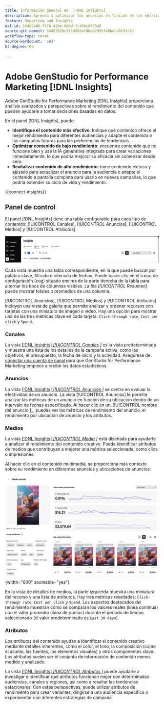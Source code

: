 ```yaml
---
title: Información general de  [!DNL Insights]
description: Aprenda a optimizar los anuncios en función de las métricas de rendimiento de contenido en tiempo real.
feature: Reporting and Insights
exl-id: 26402a06-f776-42be-9d8d-fc498c0f75a8
source-git-commit: 3448392bc3f1496dafdbed2995f40bdba9c91c31
workflow-type: tm+mt
source-wordcount: '503'
ht-degree: 0%

---
```


# Adobe GenStudio for Performance Marketing [!DNL Insights]

Adobe GenStudio for Performance Marketing [!DNL Insights] proporciona análisis avanzados y perspectivas sobre el rendimiento del contenido que pueden ayudarle a tomar decisiones basadas en datos.

En el panel [!DNL Insights], puede:

- **Identifique el contenido más efectivo**: Indique qué contenido ofrece el mejor rendimiento para diferentes audiencias y adapte el contenido o las campañas futuras para las preferencias de tendencias.
- **Optimizar contenido de bajo rendimiento**: encuentre contenido que no funcione bien y use la IA generativa integrada para crear variaciones inmediatamente, lo que podría mejorar su eficacia sin comenzar desde cero.
- **Revitalizar contenido de alto rendimiento**: tome contenido exitoso y ajústelo para actualizar el anuncio para la audiencia o adapte el contenido a pantalla completa para usarlo en nuevas campañas, lo que podría extender su ciclo de vida y rendimiento.

{{connect-insights}}

## Panel de control

El panel [!DNL Insights] tiene una tabla configurable para cada tipo de contenido: [!UICONTROL Canales], [!UICONTROL Anuncios], [!UICONTROL Medios] y [!UICONTROL Atributos].

![[!DNL Insights] panel](/help/assets/insights-dashboard.png)

Cada vista muestra una tabla correspondiente, en la que puede buscar por palabra clave, filtrado e intervalo de fechas. Puede hacer clic en el icono de configuración (cog) situado encima de la parte derecha de la tabla para alternar los tipos de columnas visibles. La fila _[!UICONTROL Resumen]_ puede mostrar totales o promedios de una columna.

[!UICONTROL Anuncios], [!UICONTROL Medios] y [!UICONTROL Atributos] incluyen una vista de galería que permite analizar y ordenar recursos con tarjetas con una miniatura de imagen o vídeo. Hay una opción para mostrar una de las tres métricas clave en cada tarjeta: `Click-through rate`, `Cost per click` y `Spend`.

### Canales

La vista [[!DNL Insights] _[!UICONTROL Canales ]_](channels.md) es la vista predeterminada y muestra una lista de los detalles de la campaña activa, como los objetivos, el presupuesto, la fecha de inicio y la actividad. Asegúrese de [conectar una cuenta de canal](connect-channel.md) para que GenStudio for Performance Marketing empiece a recibir los datos estadísticos.

### Anuncios

La vista [[!DNL Insights] _[!UICONTROL Anuncios ]_](ads.md) se centra en evaluar la efectividad de un anuncio. La vista [!UICONTROL Anuncios] le permite analizar las métricas de un anuncio en función de su ubicación dentro de un intervalo de fechas especificado. Al hacer clic en un_[!UICONTROL  nombre del anuncio ]_, puedes ver las métricas de rendimiento del anuncio, el rendimiento por ubicación de anuncio y los atributos.

### Medios

La vista [[!DNL Insights] _[!UICONTROL Media ]_](media.md) está diseñada para ayudarle a analizar el rendimiento del contenido creativo. Puede identificar atributos de medios que contribuyan a mejorar una métrica seleccionada, como clics o impresiones.

Al hacer clic en el contenido multimedia, se proporciona más contexto sobre su rendimiento en diferentes anuncios y ubicaciones de anuncios:

![Detalles multimedia](/help/assets/insights-media-details.png){width="600" zoomable="yes"}

En la vista de detalles de medios, la parte izquierda muestra una miniatura del recurso y una lista de atributos. Hay tres métricas resaltadas: `Click-through rate`, `Cost per click` y `Spend`. Los aspectos destacados del rendimiento muestran cómo se comparan los valores reales (línea continua) con el valor promedio (línea de puntos) durante el período de tiempo seleccionado (el valor predeterminado es `Last 30 days`).

### Atributos

Los _atributos_ del contenido ayudan a identificar el contenido creativo mediante detalles inherentes, como el color, el tono, la composición (como el asunto, las fuentes, los elementos visuales) y otros componentes clave. Los atributos suelen ser el conjunto de información de contenido menos medido y analizado.

La vista [[!DNL Insights] _[!UICONTROL Atributos ]_](attributes.md) puede ayudarle a investigar e identificar qué atributos funcionan mejor con determinadas audiencias, canales y regiones, así como a resaltar las tendencias estacionales. Con estas perspectivas, puede utilizar atributos de rendimiento para crear variantes, dirigirse a una audiencia específica o experimentar con diferentes estrategias de campaña.
